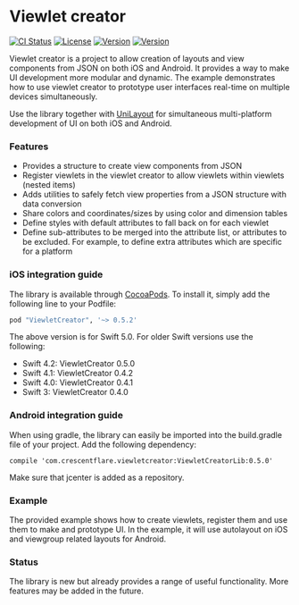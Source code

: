 # Viewlet creator

[![CI Status](http://img.shields.io/travis/crescentflare/ViewletCreator.svg?style=flat)](https://travis-ci.org/crescentflare/ViewletCreator)
[![License](https://img.shields.io/cocoapods/l/ViewletCreator.svg?style=flat)](http://cocoapods.org/pods/ViewletCreator)
[![Version](https://img.shields.io/cocoapods/v/ViewletCreator.svg?style=flat)](http://cocoapods.org/pods/ViewletCreator)
[![Version](https://img.shields.io/bintray/v/crescentflare/maven/ViewletCreatorLib.svg?style=flat)](https://bintray.com/crescentflare/maven/ViewletCreatorLib)

Viewlet creator is a project to allow creation of layouts and view components from JSON on both iOS and Android. It provides a way to make UI development more modular and dynamic. The example demonstrates how to use viewlet creator to prototype user interfaces real-time on multiple devices simultaneously.

Use the library together with [UniLayout](https://github.com/crescentflare/UniLayout) for simultaneous multi-platform development of UI on both iOS and Android.


### Features

* Provides a structure to create view components from JSON
* Register viewlets in the viewlet creator to allow viewlets within viewlets (nested items)
* Adds utilities to safely fetch view properties from a JSON structure with data conversion
* Share colors and coordinates/sizes by using color and dimension tables
* Define styles with default attributes to fall back on for each viewlet
* Define sub-attributes to be merged into the attribute list, or attributes to be excluded. For example, to define extra attributes which are specific for a platform 


### iOS integration guide

The library is available through [CocoaPods](http://cocoapods.org). To install it, simply add the following line to your Podfile:

```ruby
pod "ViewletCreator", '~> 0.5.2'
```

The above version is for Swift 5.0. For older Swift versions use the following:
- Swift 4.2: ViewletCreator 0.5.0
- Swift 4.1: ViewletCreator 0.4.2
- Swift 4.0: ViewletCreator 0.4.1
- Swift 3: ViewletCreator 0.4.0


### Android integration guide

When using gradle, the library can easily be imported into the build.gradle file of your project. Add the following dependency:

```
compile 'com.crescentflare.viewletcreator:ViewletCreatorLib:0.5.0'
```

Make sure that jcenter is added as a repository.


### Example

The provided example shows how to create viewlets, register them and use them to make and prototype UI. In the example, it will use autolayout on iOS and viewgroup related layouts for Android.


### Status

The library is new but already provides a range of useful functionality. More features may be added in the future.
